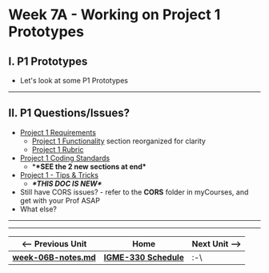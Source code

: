 # Week 7A - Working on Project 1 Prototypes

## I. P1 Prototypes

- Let's look at some P1 Prototypes

<hr>

## II. P1 Questions/Issues?

- [Project 1 Requirements](../projects/project-1.md)
  - [Project 1 Functionality](../projects/project-1.md#functionality) section reorganized for clarity
  - [Project 1 Rubric ](../projects/project-1.md#rubric)
- [Project 1 Coding Standards](../projects/code-style.md)
  - ***\*SEE the 2 new sections at end\***
- [Project 1 - Tips & Tricks](../projects/p1-tips.md)
  - ***\*THIS DOC IS NEW\****
- Still have CORS issues? - refer to the **CORS** folder in myCourses, and get with your Prof ASAP
- What else?

<hr><hr>


| <-- Previous Unit | Home | Next Unit -->
| --- | --- | --- 
| [**week-06B-notes.md**](week-06B-notes.md)     |  [**IGME-330 Schedule**](../schedule.md) | :-\
